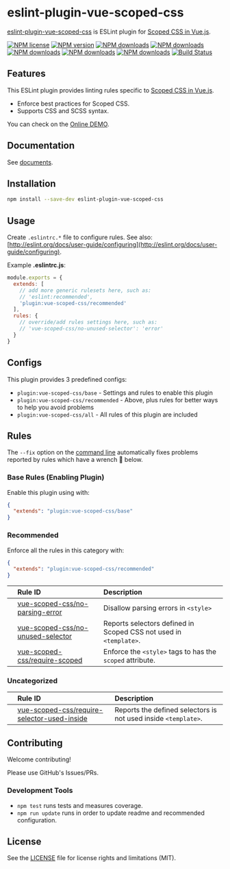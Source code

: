 # eslint-plugin-vue-scoped-css

[eslint-plugin-vue-scoped-css](https://www.npmjs.com/package/eslint-plugin-vue-scoped-css) is ESLint plugin for [Scoped CSS in Vue.js].

[![NPM license](https://img.shields.io/npm/l/eslint-plugin-vue-scoped-css.svg)](https://www.npmjs.com/package/eslint-plugin-vue-scoped-css)
[![NPM version](https://img.shields.io/npm/v/eslint-plugin-vue-scoped-css.svg)](https://www.npmjs.com/package/eslint-plugin-vue-scoped-css)
[![NPM downloads](https://img.shields.io/badge/dynamic/json.svg?label=downloads&colorB=green&suffix=/day&query=$.downloads&uri=https://api.npmjs.org//downloads/point/last-day/eslint-plugin-vue-scoped-css&maxAge=3600)](http://www.npmtrends.com/eslint-plugin-vue-scoped-css)
[![NPM downloads](https://img.shields.io/npm/dw/eslint-plugin-vue-scoped-css.svg)](http://www.npmtrends.com/eslint-plugin-vue-scoped-css)
[![NPM downloads](https://img.shields.io/npm/dm/eslint-plugin-vue-scoped-css.svg)](http://www.npmtrends.com/eslint-plugin-vue-scoped-css)
[![NPM downloads](https://img.shields.io/npm/dy/eslint-plugin-vue-scoped-css.svg)](http://www.npmtrends.com/eslint-plugin-vue-scoped-css)
[![NPM downloads](https://img.shields.io/npm/dt/eslint-plugin-vue-scoped-css.svg)](http://www.npmtrends.com/eslint-plugin-vue-scoped-css)
[![Build Status](https://travis-ci.com/ota-meshi/eslint-plugin-vue-scoped-css.svg?branch=master)](https://travis-ci.com/ota-meshi/eslint-plugin-vue-scoped-css)
<!--
[![Coverage Status](https://coveralls.io/repos/github/ota-meshi/eslint-plugin-vue-scoped-css/badge.svg?branch=master)](https://coveralls.io/github/ota-meshi/eslint-plugin-vue-scoped-css?branch=master)
[![Greenkeeper badge](https://badges.greenkeeper.io/ota-meshi/eslint-plugin-vue-scoped-css.svg)](https://greenkeeper.io/)
-->

## Features

This ESLint plugin provides linting rules specific to [Scoped CSS in Vue.js].

- Enforce best practices for Scoped CSS.
- Supports CSS and SCSS syntax.

You can check on the [Online DEMO](https://ota-meshi.github.io/eslint-plugin-vue-scoped-css/playground/).

<!--DOCS_IGNORE_START-->

## Documentation

See [documents](https://ota-meshi.github.io/eslint-plugin-vue-scoped-css/).

<!--DOCS_IGNORE_END-->

## Installation

```bash
npm install --save-dev eslint-plugin-vue-scoped-css
```

## Usage

Create `.eslintrc.*` file to configure rules. See also: [http://eslint.org/docs/user-guide/configuring](http://eslint.org/docs/user-guide/configuring).

Example **.eslintrc.js**:

```js
module.exports = {
  extends: [
    // add more generic rulesets here, such as:
    // 'eslint:recommended',
    'plugin:vue-scoped-css/recommended'
  ],
  rules: {
    // override/add rules settings here, such as:
    // 'vue-scoped-css/no-unused-selector': 'error'
  }
}
```

## Configs

This plugin provides 3 predefined configs:

- `plugin:vue-scoped-css/base` - Settings and rules to enable this plugin
- `plugin:vue-scoped-css/recommended` - Above, plus rules for better ways to help you avoid problems
- `plugin:vue-scoped-css/all` - All rules of this plugin are included

## Rules

<!--RULES_SECTION_START-->

The `--fix` option on the [command line](https://eslint.org/docs/user-guide/command-line-interface#fixing-problems) automatically fixes problems reported by rules which have a wrench :wrench: below.

<!--RULES_TABLE_START-->

### Base Rules (Enabling Plugin)

Enable this plugin using with:

```json
{
  "extends": "plugin:vue-scoped-css/base"
}
```

### Recommended

Enforce all the rules in this category with:

```json
{
  "extends": "plugin:vue-scoped-css/recommended"
}
```

|    | Rule ID | Description |
|:---|:--------|:------------|
|  | [vue-scoped-css/no-parsing-error](./docs/rules/no-parsing-error.md) | Disallow parsing errors in `<style>` |
|  | [vue-scoped-css/no-unused-selector](./docs/rules/no-unused-selector.md) | Reports selectors defined in Scoped CSS not used in `<template>`. |
|  | [vue-scoped-css/require-scoped](./docs/rules/require-scoped.md) | Enforce the `<style>` tags to has the `scoped` attribute. |

### Uncategorized

|    | Rule ID | Description |
|:---|:--------|:------------|
|  | [vue-scoped-css/require-selector-used-inside](./docs/rules/require-selector-used-inside.md) | Reports the defined selectors is not used inside `<template>`. |

<!--RULES_TABLE_END-->
<!--RULES_SECTION_END-->

## Contributing

Welcome contributing!

Please use GitHub's Issues/PRs.

### Development Tools

- `npm test` runs tests and measures coverage.  
- `npm run update` runs in order to update readme and recommended configuration.  

## License

See the [LICENSE](LICENSE) file for license rights and limitations (MIT).

[Scoped CSS in Vue.js]: https://vue-loader.vuejs.org/guide/scoped-css.html
